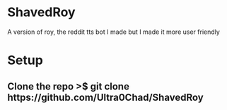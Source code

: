 # ShavedRoy
A version of roy, the reddit tts bot I made but I made it more user friendly

# Setup
<h2> Clone the repo
  >$ git clone https://github.com/Ultra0Chad/ShavedRoy
